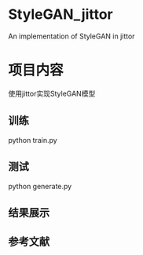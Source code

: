 # StyleGAN_jittor
An implementation of StyleGAN in jittor

# 项目内容
使用jittor实现StyleGAN模型

## 训练
python train.py

## 测试
python generate.py

## 结果展示

## 参考文献
